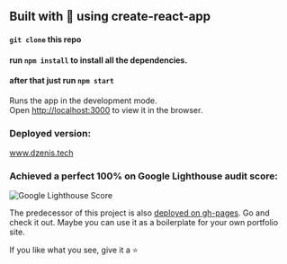 ## Built with 💙 using create-react-app

#### `git clone` this repo

#### run `npm install` to install all the dependencies.

#### after that just run `npm start`

Runs the app in the development mode.<br>
Open [http://localhost:3000](http://localhost:3000) to view it in the browser.

### Deployed version:

www.dzenis.tech

### Achieved a perfect 100% on Google Lighthouse audit score:
![Google Lighthouse Score](https://github.com/dzenis-h/reactivePortfolio/blob/master/100%25.png)

The predecessor of this project is also [deployed on gh-pages](https://dzenis-h.github.io/digitalCV). Go and check it out. Maybe you can use it as a boilerplate for your own portfolio site.

If you like what you see, give it a ⭐
